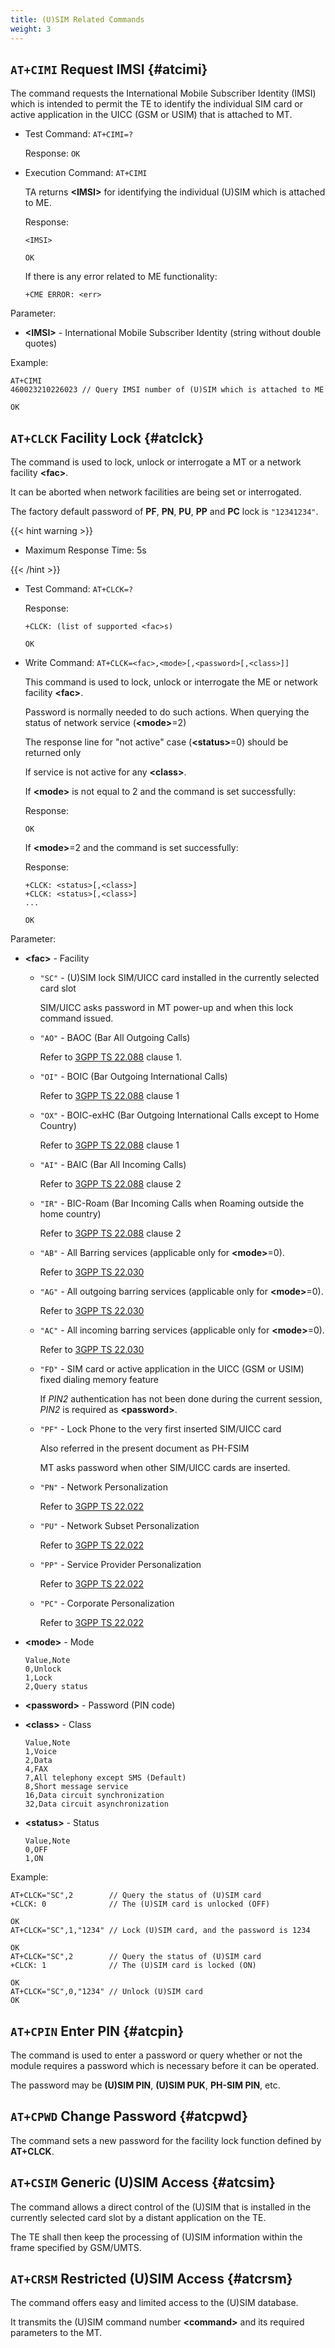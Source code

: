 ```yaml
---
title: (U)SIM Related Commands
weight: 3
---
```


## `AT+CIMI` Request IMSI {#atcimi}

The command requests the International Mobile Subscriber Identity (IMSI) which is intended to permit the TE to identify the individual SIM card or active application in the UICC (GSM or USIM) that is attached to MT.

- Test Command: `AT+CIMI=?`

  Response: `OK`

- Execution Command: `AT+CIMI`

  TA returns **\<IMSI>** for identifying the individual (U)SIM which is attached to ME.

  Response:

  ```at
  <IMSI>

  OK
  ```

  If there is any error related to ME functionality:

  ```at
  +CME ERROR: <err>
  ```

Parameter:

- **\<IMSI>** - International Mobile Subscriber Identity (string without double quotes)

Example:

```at
AT+CIMI
460023210226023 // Query IMSI number of (U)SIM which is attached to ME

OK
```

## `AT+CLCK` Facility Lock {#atclck}

The command is used to lock, unlock or interrogate a MT or a network facility **\<fac>**.

It can be aborted when network facilities are being set or interrogated.

The factory default password of **PF**, **PN**, **PU**, **PP** and **PC** lock is `"12341234"`.

{{< hint warning >}}

- Maximum Response Time: 5s

{{< /hint >}}

- Test Command: `AT+CLCK=?`

  Response:

  ```at
  +CLCK: (list of supported <fac>s)

  OK
  ```

- Write Command: `AT+CLCK=<fac>,<mode>[,<password>[,<class>]]`

  This command is used to lock, unlock or interrogate the ME or network facility **\<fac>**.

  Password is normally needed to do such actions. When querying the status of network service (**\<mode>**=2)

  The response line for "not active" case (**\<status>**=0) should be returned only

  If service is not active for any **\<class>**.

  If **\<mode>** is not equal to 2 and the command is set successfully:

  Response:

  ```at
  OK
  ```

  If **\<mode>**=2 and the command is set successfully:

  Response:

  ```at
  +CLCK: <status>[,<class>]
  +CLCK: <status>[,<class>]
  ...

  OK
  ```

Parameter:

- **\<fac>** - Facility

  - `"SC"` - (U)SIM lock SIM/UICC card installed in the currently selected card slot

    SIM/UICC asks password in MT power-up and when this lock command issued.

  - `"AO"` - BAOC (Bar All Outgoing Calls)

    Refer to [3GPP TS 22.088][22.088] clause 1.

  - `"OI"` - BOIC (Bar Outgoing International Calls)

    Refer to [3GPP TS 22.088][22.088] clause 1

  - `"OX"` - BOIC-exHC (Bar Outgoing International Calls except to Home Country)

    Refer to [3GPP TS 22.088][22.088] clause 1

  - `"AI"` - BAIC (Bar All Incoming Calls)

    Refer to [3GPP TS 22.088][22.088] clause 2

  - `"IR"` - BIC-Roam (Bar Incoming Calls when Roaming outside the home country)

    Refer to [3GPP TS 22.088][22.088] clause 2

  - `"AB"` - All Barring services (applicable only for **\<mode>**=0).

    Refer to [3GPP TS 22.030][22.030]

  - `"AG"` - All outgoing barring services (applicable only for **\<mode>**=0).

    Refer to [3GPP TS 22.030][22.030]

  - `"AC"` - All incoming barring services (applicable only for **\<mode>**=0).

    Refer to [3GPP TS 22.030][22.030]

  - `"FD"` - SIM card or active application in the UICC (GSM or USIM) fixed dialing memory feature

    If _PIN2_ authentication has not been done during the current session,
    _PIN2_ is required as **\<password>**.

  - `"PF"` - Lock Phone to the very first inserted SIM/UICC card

    Also referred in the present document as PH-FSIM

    MT asks password when other SIM/UICC cards are inserted.

  - `"PN"` - Network Personalization

    Refer to [3GPP TS 22.022][22.022]

  - `"PU"` - Network Subset Personalization

    Refer to [3GPP TS 22.022][22.022]

  - `"PP"` - Service Provider Personalization

    Refer to [3GPP TS 22.022][22.022]

  - `"PC"` - Corporate Personalization

    Refer to [3GPP TS 22.022][22.022]

- **\<mode>** - Mode

  ```csv
  Value,Note
  0,Unlock
  1,Lock
  2,Query status
  ```

- **\<password>** - Password (PIN code)

- **\<class>** - Class

  ```csv
  Value,Note
  1,Voice
  2,Data
  4,FAX
  7,All telephony except SMS (Default)
  8,Short message service
  16,Data circuit synchronization
  32,Data circuit asynchronization
  ```

- **\<status>** - Status

  ```csv
  Value,Note
  0,OFF
  1,ON
  ```

[22.088]: https://www.3gpp.org/DynaReport/22088.htm
[22.030]: https://www.3gpp.org/DynaReport/22030.htm
[22.022]: https://www.3gpp.org/DynaReport/22022.htm

Example:

```at
AT+CLCK="SC",2        // Query the status of (U)SIM card
+CLCK: 0              // The (U)SIM card is unlocked (OFF)

OK
AT+CLCK="SC",1,"1234" // Lock (U)SIM card, and the password is 1234

OK
AT+CLCK="SC",2        // Query the status of (U)SIM card
+CLCK: 1              // The (U)SIM card is locked (ON)

OK
AT+CLCK="SC",0,"1234" // Unlock (U)SIM card
OK
```

## `AT+CPIN` Enter PIN {#atcpin}

The command is used to enter a password or query whether or not the module requires a password which is necessary before it can be operated.

The password may be **(U)SIM PIN**, **(U)SIM PUK**, **PH-SIM PIN**, etc.

## `AT+CPWD` Change Password {#atcpwd}

The command sets a new password for the facility lock function defined by **AT+CLCK**.

## `AT+CSIM` Generic (U)SIM Access {#atcsim}

The command allows a direct control of the (U)SIM that is installed in the currently selected card slot by a distant application on the TE.

The TE shall then keep the processing of (U)SIM information within the frame specified by GSM/UMTS.

## `AT+CRSM` Restricted (U)SIM Access {#atcrsm}

The command offers easy and limited access to the (U)SIM database.

It transmits the (U)SIM command number **\<command>** and its required parameters to the MT.
